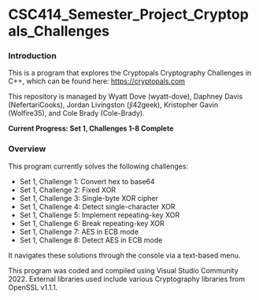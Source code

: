 # CSC414_Semester_Project_Cryptopals_Challenges

### Introduction
This is a program that explores the Cryptopals Cryptography Challenges in C++, which can be found here: https://cryptopals.com

This repository is managed by Wyatt Dove (wyatt-dove), Daphney Davis (NefertariCooks), Jordan Livingston (jl42geek), Kristopher Gavin (Wolfire35), and Cole Brady (Cole-Brady).

**Current Progress: Set 1, Challenges 1-8 Complete**

### Overview
This program currently solves the following challenges:
- Set 1, Challenge 1: Convert hex to base64
- Set 1, Challenge 2: Fixed XOR
- Set 1, Challenge 3: Single-byte XOR cipher
- Set 1, Challenge 4: Detect single-character XOR
- Set 1, Challenge 5: Implement repeating-key XOR
- Set 1, Challenge 6: Break repeating-key XOR
- Set 1, Challenge 7: AES in ECB mode
- Set 1, Challenge 8: Detect AES in ECB mode

It navigates these solutions through the console via a text-based menu.

This program was coded and compiled using Visual Studio Community 2022. External libraries used include various Cryptography libraries from OpenSSL v1.1.1.
